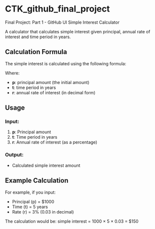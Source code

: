 # CTK_github_final_project
Final Project: Part 1 - GitHub UI Simple Interest Calculator

A calculator that calculates simple interest given principal, annual rate of interest and time period in years.

## Calculation Formula

The simple interest is calculated using the following formula:

Where:
- **p**: principal amount (the initial amount)
- **t**: time period in years
- **r**: annual rate of interest (in decimal form)

## Usage

### Input:
1. **p**: Principal amount
2. **t**: Time period in years
3. **r**: Annual rate of interest (as a percentage)

### Output:
- Calculated simple interest amount

## Example Calculation

For example, if you input:
- Principal (p) = \$1000
- Time (t) = 5 years
- Rate (r) = 3% (0.03 in decimal)

The calculation would be:
simple interest = 1000 × 5 × 0.03 = $150

